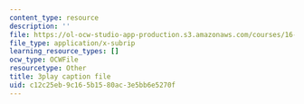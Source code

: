 ```yaml
---
content_type: resource
description: ''
file: https://ol-ocw-studio-app-production.s3.amazonaws.com/courses/16-687-private-pilot-ground-school-january-iap-2019/c12c25eb9c165b1580ac3e5bb6e5270f_AYF3spOVbBk.vtt
file_type: application/x-subrip
learning_resource_types: []
ocw_type: OCWFile
resourcetype: Other
title: 3play caption file
uid: c12c25eb-9c16-5b15-80ac-3e5bb6e5270f
---
```

